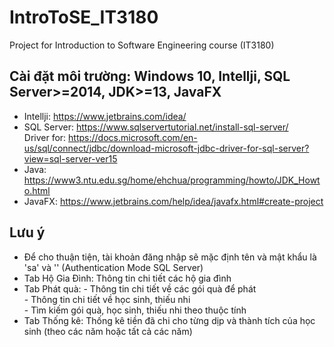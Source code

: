# IntroToSE_IT3180
Project for Introduction to Software Engineering course (IT3180)

## Cài đặt môi trường: Windows 10, Intellji, SQL Server>=2014, JDK>=13, JavaFX 
* Intellji: https://www.jetbrains.com/idea/
* SQL Server: https://www.sqlservertutorial.net/install-sql-server/ \
  Driver for: https://docs.microsoft.com/en-us/sql/connect/jdbc/download-microsoft-jdbc-driver-for-sql-server?view=sql-server-ver15
* Java: https://www3.ntu.edu.sg/home/ehchua/programming/howto/JDK_Howto.html
* JavaFX: https://www.jetbrains.com/help/idea/javafx.html#create-project

## Lưu ý
* Để cho thuận tiện, tài khoản đăng nhập sẽ mặc định tên và mật khẩu là 'sa' và '' (Authentication Mode SQL Server)
* Tab Hộ Gia Đình: Thông tin chi tiết các hộ gia đình
* Tab Phát quà: - Thông tin chi tiết về các gói quà để phát \
                - Thông tin chi tiết về học sinh, thiếu nhi \
                - Tìm kiếm gói quà, học sinh, thiếu nhi theo thuộc tính
* Tab Thống kê:    Thống kê tiền đã chi cho từng dịp và thành tích của học sinh (theo các năm hoặc tất cả các năm)

